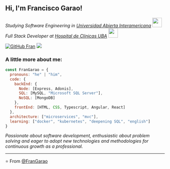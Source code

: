 <h2> Hi, I'm Francisco Garao! </h2>
<!--<img align='right' src="https://media.giphy.com/media/ieyl9zmCjO4b4t6qoY/giphy.gif" width="230"> -->
<p><em>Studying Software Engineering in <a href="https://uai.edu.ar" target="_blank">Universidad Abierta Interamericana</a>  <img src="https://media.giphy.com/media/fYSnHlufseco8Fh93Z/giphy.gif" width="30"></br>Full Stack Developer at <a href="https://portal.hospitaldeclinicas.uba.ar" target="_blank">Hospital de Clinicas UBA</a>  <img src="https://media.giphy.com/media/WUlplcMpOCEmTGBtBW/giphy.gif" width="30"> 
</em></p>

[![GitHub Fran](https://img.shields.io/github/followers/FranGarao?label=follow&style=social)](https://github.com/FranGarao)
[![](https://img.shields.io/badge/Gmail-garaofrancisco%40gmail.com-red)](https://mail.google.com/mail/u/0/?tab=km#inbox)

### A little more about me:   

```javascript
const FranGarao = {
  pronouns: "he" | "him",
  code: {
    backEnd: {
      Node: [Express, Adonis],
      SQL: [MySQL, "Microsoft SQL Server"],
      NoSQL: [MongoDB]
    },
    frontEnd: [HTML, CSS, Typescript, Angular, React] 
  },
  architecture: ["microservices", "mvc"],
  learning: ["docker", "kubernetes", "deepening SQL", "english"]
}
```

<!-- <img src="https://media.giphy.com/media/LnQjpWaON8nhr21vNW/giphy.gif" width="60">--> 
<em>Passionate about software development, enthusiastic about problem solving and eager to adopt new technologies and methodologies for continuous growth as a professional.</em>

---

⭐️ From [@FranGarao](https://github.com/FranGarao)



<!--
**FranGarao/FranGarao** is a ✨ _special_ ✨ repository because its `README.md` (this file) appears on your GitHub profile.

Here are some ideas to get you started:

- 🔭 I’m currently working on ...
- 🌱 I’m currently learning ...
- 👯 I’m looking to collaborate on ...
- 🤔 I’m looking for help with ...
- 💬 Ask me about ...
- 📫 How to reach me: ...
- 😄 Pronouns: ...
- ⚡ Fun fact: ...
-->
